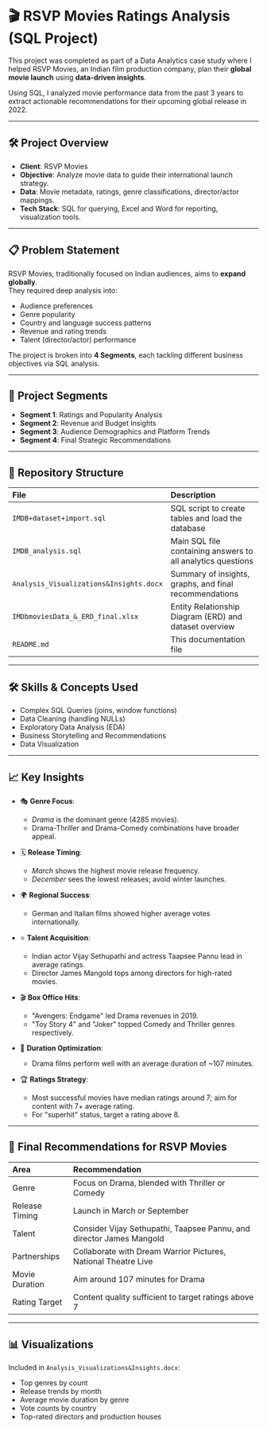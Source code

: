 # 🎬 RSVP Movies Ratings Analysis (SQL Project)

This project was completed as part of a Data Analytics case study where I helped RSVP Movies, an Indian film production company, plan their **global movie launch** using **data-driven insights**.

Using SQL, I analyzed movie performance data from the past 3 years to extract actionable recommendations for their upcoming global release in 2022.

---

## 🛠 Project Overview

- **Client**: RSVP Movies
- **Objective**: Analyze movie data to guide their international launch strategy.
- **Data**: Movie metadata, ratings, genre classifications, director/actor mappings.
- **Tech Stack**: SQL for querying, Excel and Word for reporting, visualization tools.

---

## 📋 Problem Statement

RSVP Movies, traditionally focused on Indian audiences, aims to **expand globally**.  
They required deep analysis into:
- Audience preferences
- Genre popularity
- Country and language success patterns
- Revenue and rating trends
- Talent (director/actor) performance

The project is broken into **4 Segments**, each tackling different business objectives via SQL analysis.

---

## 🧩 Project Segments

- **Segment 1**: Ratings and Popularity Analysis
- **Segment 2**: Revenue and Budget Insights
- **Segment 3**: Audience Demographics and Platform Trends
- **Segment 4**: Final Strategic Recommendations

---

## 📂 Repository Structure

| File | Description |
|:-----|:------------|
| `IMDB+dataset+import.sql` | SQL script to create tables and load the database |
| `IMDB_analysis.sql` | Main SQL file containing answers to all analytics questions |
| `Analysis_Visualizations&Insights.docx` | Summary of insights, graphs, and final recommendations |
| `IMDbmoviesData_&_ERD_final.xlsx` | Entity Relationship Diagram (ERD) and dataset overview |
| `README.md` | This documentation file |

---

## 🛠 Skills & Concepts Used

- Complex SQL Queries (joins, window functions)
- Data Cleaning (handling NULLs)
- Exploratory Data Analysis (EDA)
- Business Storytelling and Recommendations
- Data Visualization

---

## 📈 Key Insights

- 🎭 **Genre Focus**:  
  - *Drama* is the dominant genre (4285 movies).
  - Drama-Thriller and Drama-Comedy combinations have broader appeal.

- 🗓️ **Release Timing**:  
  - *March* shows the highest movie release frequency.
  - *December* sees the lowest releases; avoid winter launches.

- 🌍 **Regional Success**:  
  - German and Italian films showed higher average votes internationally.

- ⭐ **Talent Acquisition**:  
  - Indian actor Vijay Sethupathi and actress Taapsee Pannu lead in average ratings.
  - Director James Mangold tops among directors for high-rated movies.

- 🎬 **Box Office Hits**:  
  - "Avengers: Endgame" led Drama revenues in 2019.
  - "Toy Story 4" and "Joker" topped Comedy and Thriller genres respectively.

- 🧮 **Duration Optimization**:  
  - Drama films perform well with an average duration of ~107 minutes.

- 🏆 **Ratings Strategy**:  
  - Most successful movies have median ratings around 7; aim for content with 7+ average rating.
  - For "superhit" status, target a rating above 8.

---

## 🎯 Final Recommendations for RSVP Movies

| Area | Recommendation |
|:-----|:----------------|
| Genre | Focus on Drama, blended with Thriller or Comedy |
| Release Timing | Launch in March or September |
| Talent | Consider Vijay Sethupathi, Taapsee Pannu, and director James Mangold |
| Partnerships | Collaborate with Dream Warrior Pictures, National Theatre Live |
| Movie Duration | Aim around 107 minutes for Drama |
| Rating Target | Content quality sufficient to target ratings above 7 |

---

## 📊 Visualizations

Included in `Analysis_Visualizations&Insights.docx`:
- Top genres by count
- Release trends by month
- Average movie duration by genre
- Vote counts by country
- Top-rated directors and production houses



